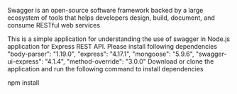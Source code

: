 
Swagger is an open-source software framework backed by a large ecosystem of tools that helps developers design, build, document, and consume RESTful web services

This is a simple application for understanding the use of swagger in Node.js application for Express REST API. Please install following dependencies
 "body-parser": "1.19.0",
        "express": "4.17.1",
        "mongoose": "5.9.6",
        "swagger-ui-express": "4.1.4",
        "method-override": "3.0.0"
Download or clone the application and run the following command to install dependencies

npm install


